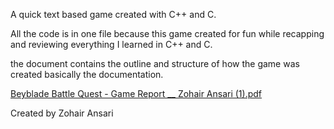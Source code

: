 A quick text based game created with C++ and C. 

All the code is in one file because this game created for fun while recapping and reviewing everything I learned in C++ and C.

the document contains the outline and structure of how the game was created basically the documentation.

[Beyblade Battle Quest - Game Report __ Zohair Ansari (1).pdf](https://github.com/user-attachments/files/18341934/Beyblade.Battle.Quest.-.Game.Report.__.Zohair.Ansari.1.pdf)

Created by Zohair Ansari
